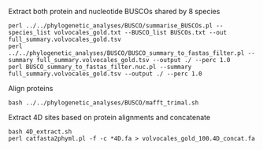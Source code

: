 Extract both protein and nucleotide BUSCOs shared by 8 species 

```
perl ../../phylogenetic_analyses/BUSCO/summarise_BUSCOs.pl --species_list volvocales_gold.txt --BUSCO_list BUSCOs.txt --out full_summary.volvocales_gold.tsv
perl ../../phylogenetic_analyses/BUSCO/BUSCO_summary_to_fastas_filter.pl --summary full_summary.volvocales_gold.tsv --output ./ --perc 1.0
perl BUSCO_summary_to_fastas_filter.nuc.pl --summary full_summary.volvocales_gold.tsv --output ./ --perc 1.0
```

Align proteins 

```
bash ../../phylogenetic_analyses/BUSCO/mafft_trimal.sh
```

Extract 4D sites based on protein alignments and concatenate

```
bash 4D_extract.sh
perl catfasta2phyml.pl -f -c *4D.fa > volvocales_gold_100.4D_concat.fa
```
